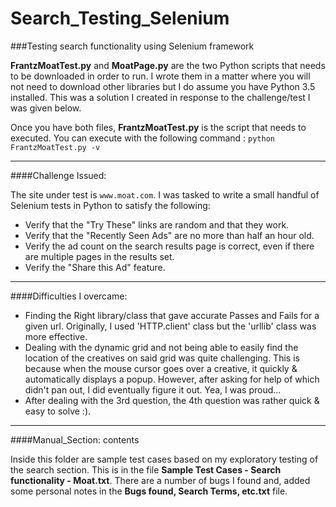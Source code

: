 # Search_Testing_Selenium
###Testing search functionality using Selenium framework

**FrantzMoatTest.py** and **MoatPage.py** are the two Python scripts that needs to be downloaded in order to run.  I wrote them in a matter where you will not need to download other libraries but I do assume you have Python 3.5 installed.  This was a solution I created in response to the challenge/test I was given below.

Once you have both files, **FrantzMoatTest.py** is the script that needs to executed.  You can execute with the following command :
`python FrantzMoatTest.py -v`

---

####Challenge Issued:

  The site under test is `www.moat.com`.  I was tasked to write a small handful of Selenium tests in Python to satisfy the following:
* Verify that the "Try These" links are random and that they work.
* Verify that the "Recently Seen Ads" are no more than half an hour old.
* Verify the ad count on the search results page is correct, even if there are multiple pages in the results set.
* Verify the "Share this Ad"  feature.

---

####Difficulties I overcame:

* Finding the Right library/class that gave accurate Passes and Fails for a given url.  Originally, I used 'HTTP.client' class but the 'urllib' class was more effective.
* Dealing with the dynamic grid and not being able to easily find the location of the creatives on said grid was quite challenging. This is because when the mouse cursor goes over a creative, it quickly & automatically displays a popup.  However, after asking for help of which didn't pan out, I did eventually figure it out.  Yea, I was proud...
* After dealing with the 3rd question, the 4th question was rather quick & easy to solve :).

---
####Manual_Section: contents

Inside this folder are sample test cases based on my exploratory testing of the search section.  This is in the file **Sample Test Cases - Search functionality - Moat.txt**.  There are a number of bugs I found and, added some personal notes in the **Bugs found, Search Terms, etc.txt** file.